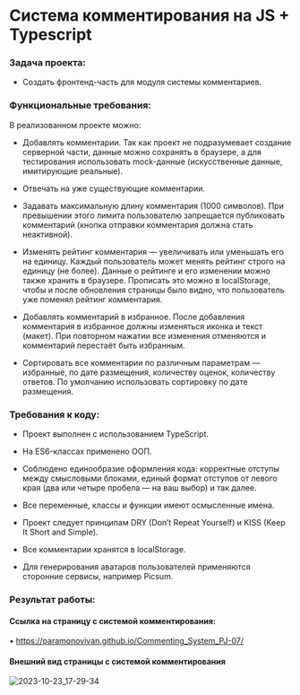 # Система комментирования на JS + Typescript

### Задача проекта:

+ Создать фронтенд-часть для модуля системы комментариев.

### Функциональные требования:

В реализованном проекте можно:

+ Добавлять комментарии. Так как проект не подразумевает создание серверной части, данные можно сохранять в браузере, а для тестирования использовать mock-данные (искусственные данные, имитирующие реальные).

+ Отвечать на уже существующие комментарии.

+ Задавать максимальную длину комментария (1000 символов). При превышении этого лимита пользователю запрещается публиковать комментарий (кнопка отправки комментария должна стать неактивной).

+ Изменять рейтинг комментария — увеличивать или уменьшать его на единицу. Каждый пользователь может менять рейтинг строго на единицу (не более). Данные о рейтинге и его изменении можно также хранить в браузере. Прописать это можно в localStorage, чтобы и после обновления страницы было видно, что пользователь уже поменял рейтинг комментария.

+ Добавлять комментарий в избранное. После добавления комментария в избранное должны изменяться иконка и текст (макет). При повторном нажатии все изменения отменяются и комментарий перестаёт быть избранным.

+ Сортировать все комментарии по различным параметрам — избранные, по дате размещения, количеству оценок, количеству ответов. По умолчанию использовать сортировку по дате размещения.

### Требования к коду:

+ Проект выполнен с использованием TypeScript.

+ На ES6-классах применено ООП.

+ Соблюдено единообразие оформления кода: корректные отступы между смысловыми блоками, единый формат отступов от левого края (два или четыре пробела — на ваш выбор) и так далее.

+ Все переменные, классы и функции имеют осмысленные имена.

+ Проект следует принципам DRY (Don’t Repeat Yourself) и KISS (Keep It Short and Simple).

+ Все комментарии хранятся в localStorage.

+ Для генерирования аватаров пользователей применяются сторонние сервисы, например Picsum.


### Результат работы:

#### Ссылка на страницу с системой комментирования:

• https://paramonovivan.github.io/Commenting_System_PJ-07/

#### Внешний вид страницы с системой комментирования

![2023-10-23_17-29-34](https://github.com/ParamonovIvan/Commenting_System_PJ-07/assets/131868856/4c7835ef-e1f3-42ba-a6f9-98064aa23d2d)
